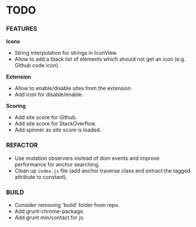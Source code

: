 # TODO #

### FEATURES ###

__Icons__

* String interpolation for strings in IconView.
* Allow to add a black list of elements which should not get an icon (e.g. Github code icon).

__Extension__

* Allow to enable/disable sites from the extension.
* Add icon for disable/enable.

__Scoring__

* Add site score for Github.
* Add site score for StackOverflow.
* Add spinner as site score is loaded.


### REFACTOR ###

* Use mutation observers instead of dom events and improve performance for anchor searching.
* Clean up `index.js` file (add anchor traverse class and extract the tagged attribute to constant).


### BUILD ###

* Consider removing 'build' folder from repo.
* Add grunt-chrome-package.
* Add grunt min/contact for js.



